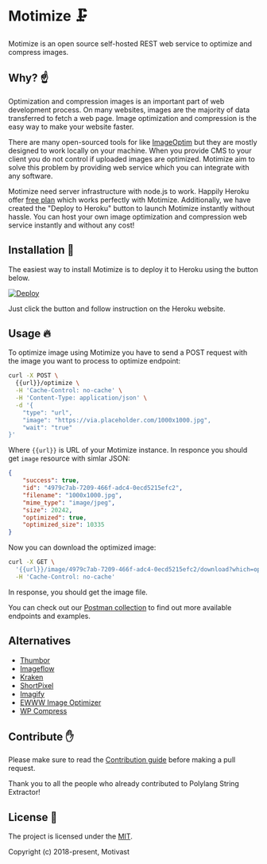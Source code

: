# Motimize :clamp:

Motimize is an open source self-hosted REST web service to optimize and compress images.

## Why? :point_up:
Optimization and compression images is an important part of web development process. On many websites, images are the majority of data transferred to fetch a web page. Image optimization and compression is the easy way to make your website faster.

There are many open-sourced tools for like [ImageOptim](https://imageoptim.com/pl) but they are mostly designed to work locally on your machine. When you provide CMS to your client you do not control if uploaded images are optimized. Motimize aim to solve this problem by providing web service which you can integrate with any software.

Motimize need server infrastructure with node.js to work. Happily Heroku offer [free plan](https://www.heroku.com/pricing) which works perfectly with Motimize. Additionally, we have created the "Deploy to Heroku" button to launch Motimize instantly without hassle. You can host your own image optimization and compression web service instantly and without any cost!

## Installation :rocket:
The easiest way to install Motimize is to deploy it to Heroku using the button below.

[![Deploy](https://www.herokucdn.com/deploy/button.svg)](https://heroku.com/deploy?template=https://github.com/motivast/motimize-heroku)

Just click the button and follow instruction on the Heroku website.

## Usage :fire:

To optimize image using Motimize you have to send a POST request with the image you want to process to optimize endpoint:

```sh
curl -X POST \
  {{url}}/optimize \
  -H 'Cache-Control: no-cache' \
  -H 'Content-Type: application/json' \
  -d '{
    "type": "url",
    "image": "https://via.placeholder.com/1000x1000.jpg",
    "wait": "true"
}'
```
Where `{{url}}` is URL of your Motimize instance. In responce you should get `image` resource with simlar JSON:

```json
{
    "success": true,
    "id": "4979c7ab-7209-466f-adc4-0ecd5215efc2",
    "filename": "1000x1000.jpg",
    "mime_type": "image/jpeg",
    "size": 20242,
    "optimized": true,
    "optimized_size": 10335
}
```

Now you can download the optimized image:
```sh
curl -X GET \
  '{{url}}/image/4979c7ab-7209-466f-adc4-0ecd5215efc2/download?which=optimized' \
  -H 'Cache-Control: no-cache'
```
In response, you should get the image file.

You can check out our [Postman collection](https://github.com/motivast/motimize-postman) to find out more available endpoints and examples.

## Alternatives
* [Thumbor](https://github.com/thumbor/thumbor)
* [Imageflow](https://github.com/imazen/imageflow)
* [Kraken](https://kraken.io/)
* [ShortPixel](https://shortpixel.com/)
* [Imagify](https://imagify.io/)
* [EWWW Image Optimizer](https://ewww.io/)
* [WP Compress](https://wpcompress.com/)

## Contribute :hand:
Please make sure to read the [Contribution guide](https://github.com/motivast/motimize/blob/master/CONTRIBUTING.md) before making a pull request.

Thank you to all the people who already contributed to Polylang String Extractor!

## License :book:
The project is licensed under the [MIT](https://github.com/motivast/motimize/blob/master/LICENSE).

Copyright (c) 2018-present, Motivast
